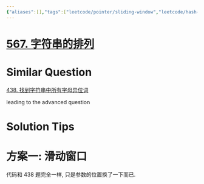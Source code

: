 ```yaml
---
{"aliases":[],"tags":["leetcode/pointer/sliding-window","leetcode/hash-table"],"review-dates":[],"dg-publish":true,"difficulty":"medium","date-created":"2023-05-28-Sun, 9:41:39 pm","date-modified":"2023-05-28-Sun, 9:42:37 pm","permalink":"/programming/basic/leetcode/567. 字符串的排列/","dgPassFrontmatter":true}
---
```



# [567. 字符串的排列](https://leetcode.cn/problems/permutation-in-string/)

# Similar Question

[438. 找到字符串中所有字母异位词](438.%20Find%20All%20Anagrams%20in%20a%20String.md)

leading to the advanced question

# Solution Tips

# 方案一: 滑动窗口

代码和 438 题完全一样, 只是参数的位置换了一下而已.
